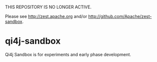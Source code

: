 
THIS REPOSITORY IS NO LONGER ACTIVE.

Please see http://zest.apache.org and/or http://github.com/Apache/zest-sandbox.

# qi4j-sandbox
Qi4j Sandbox is for experiments and early phase development.
